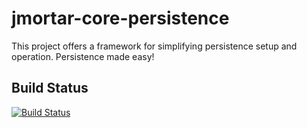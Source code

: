 # jmortar-core-persistence

This project offers a framework for simplifying persistence setup and operation. Persistence made easy!

## Build Status

[![Build Status](https://travis-ci.org/logitopia/jmortar-core-persistence.svg?branch=master)](https://travis-ci.org/logitopia/jmortar-core-persistence)